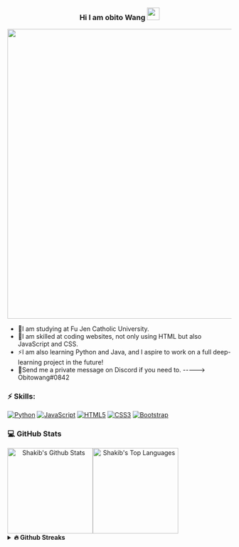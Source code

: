
<h3 align="center">
  Hi I am obito Wang
  <img src="https://media.giphy.com/media/hvRJCLFzcasrR4ia7z/giphy.gif" width="28">
</h3> 
<p align="center">
  <a href="#"><img width="650px" src="https://readme-typing-svg.herokuapp.com?font=Ubuntu&color=58a6ff&size=22&center=true&lines=Good,+Moring+🌞;Good+afternoon+🔥;Good+evening+🌛;Welcome+to+my+GitHub+profile+❤️;Happy+to+see+you+!😀;Have+a+nice+day+😊"></a>
</p>



- 🔭I am studying at Fu Jen Catholic University. 
- 🌱I am skilled at coding websites, not only using HTML but also JavaScript and CSS. 
- ⚡I am also learning Python and Java, and I aspire to work on a full deep-learning project in the future!
- 💬Send me a private message on Discord if you need to.  ----->  Obitowang#0842

### ⚡ Skills:
[![Python](https://img.shields.io/badge/-Python-yellow?logo=Python)](#)
[![JavaScript](https://img.shields.io/badge/-JavaScript-blue?logo=javascript)](#)
[![HTML5](https://img.shields.io/badge/-HTML5-E34F26?logo=html5&logoColor=white)](#)
[![CSS3](https://img.shields.io/badge/-CSS3-1572B6?logo=css3)](#)
[![Bootstrap](https://img.shields.io/badge/-Bootstrap-563D7C?logo=bootstrap)](#)

### 💻 GitHub Stats
<div style="display: flex;"; align="center">
  <img alt="Shakib's Github Stats" src="https://denvercoder1-github-readme-stats.vercel.app/api/?username=obitowang&show_icons=true&count_private=true&theme=dark&hide_border=true&bg_color=151515&title_color=f2f2f2&icon_color=79fe96" style="height: 192px;">
  <img alt="Shakib's Top Languages" src="https://github-readme-stats.vercel.app/api/top-langs/?username=obitowang&langs_count=8&count_private=true&layout=compact&theme=dark&hide_border=true&hide=Jupyter%20notebook,less&bg_color=151515&title_color=f2f2f2&icon_color=79fe96" style="height: 192px;">
</div>
<details>	
  <summary><b>🔥 Github Streaks</b></summary><br>
  <p align="center">
  <a href="#"><img width="500px" src="https://github-readme-streak-stats.herokuapp.com/?user=obitowang&hide_border=true&theme=dark"></a></p>
</details>

<!--
**obitowang/obitowang** is a ✨ _special_ ✨ repository because its `README.md` (this file) appears on your GitHub profile.

Here are some ideas to get you started:

- 🔭 I’m currently working on ...
- 🌱 I’m currently learning ...
- 👯 I’m looking to collaborate on ...
- 🤔 I’m looking for help with ...
- 💬 Ask me about ...
- 📫 How to reach me: ...
- 😄 Pronouns: ...
- ⚡ Fun fact: ...
-->
